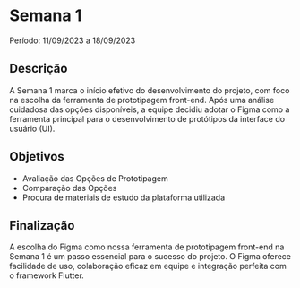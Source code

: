 # Semana 1

Período: 11/09/2023 a 18/09/2023

## Descrição

A Semana 1 marca o início efetivo do desenvolvimento do projeto, com foco na escolha da ferramenta de prototipagem front-end. Após uma análise cuidadosa das opções disponíveis, a equipe decidiu adotar o Figma como a ferramenta principal para o desenvolvimento de protótipos da interface do usuário (UI).

## Objetivos

- Avaliação das Opções de Prototipagem
- Comparação das Opções
- Procura de materiais de estudo da plataforma utilizada

## Finalização

A escolha do Figma como nossa ferramenta de prototipagem front-end na Semana 1 é um passo essencial para o sucesso do projeto. O Figma oferece facilidade de uso, colaboração eficaz em equipe e integração perfeita com o framework Flutter.